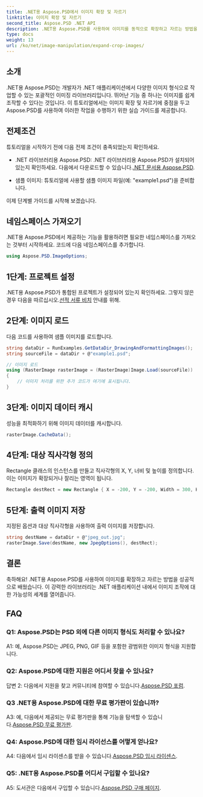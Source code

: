 ```yaml
---
title: .NET용 Aspose.PSD에서 이미지 확장 및 자르기
linktitle: 이미지 확장 및 자르기
second_title: Aspose.PSD .NET API
description: .NET용 Aspose.PSD를 사용하여 이미지를 동적으로 확장하고 자르는 방법을 알아보세요. 원활한 이미지 조작을 위한 단계별 가이드를 따르세요.
type: docs
weight: 13
url: /ko/net/image-manipulation/expand-crop-images/
---
```

## 소개

.NET용 Aspose.PSD는 개발자가 .NET 애플리케이션에서 다양한 이미지 형식으로 작업할 수 있는 포괄적인 이미징 라이브러리입니다. 뛰어난 기능 중 하나는 이미지를 쉽게 조작할 수 있다는 것입니다. 이 튜토리얼에서는 이미지 확장 및 자르기에 중점을 두고 Aspose.PSD를 사용하여 이러한 작업을 수행하기 위한 실습 가이드를 제공합니다.

## 전제조건

튜토리얼을 시작하기 전에 다음 전제 조건이 충족되었는지 확인하세요.

-  .NET 라이브러리용 Aspose.PSD: .NET 라이브러리용 Aspose.PSD가 설치되어 있는지 확인하세요. 다음에서 다운로드할 수 있습니다.[.NET 문서용 Aspose.PSD](https://reference.aspose.com/psd/net/).

- 샘플 이미지: 튜토리얼에 사용할 샘플 이미지 파일(예: "example1.psd")을 준비합니다.

이제 단계별 가이드를 시작해 보겠습니다.

## 네임스페이스 가져오기

.NET용 Aspose.PSD에서 제공하는 기능을 활용하려면 필요한 네임스페이스를 가져오는 것부터 시작하세요. 코드에 다음 네임스페이스를 추가합니다.

```csharp
using Aspose.PSD.ImageOptions;
```

## 1단계: 프로젝트 설정

 .NET용 Aspose.PSD가 통합된 프로젝트가 설정되어 있는지 확인하세요. 그렇지 않은 경우 다음을 따르십시오.[선적 서류 비치](https://reference.aspose.com/psd/net/) 안내를 위해.

## 2단계: 이미지 로드

다음 코드를 사용하여 샘플 이미지를 로드합니다.

```csharp
string dataDir = RunExamples.GetDataDir_DrawingAndFormattingImages();
string sourceFile = dataDir + @"example1.psd";

// 이미지 로드
using (RasterImage rasterImage = (RasterImage)Image.Load(sourceFile))
{
    // 이미지 처리를 위한 추가 코드가 여기에 표시됩니다.
}
```

## 3단계: 이미지 데이터 캐시

성능을 최적화하기 위해 이미지 데이터를 캐시합니다.

```csharp
rasterImage.CacheData();
```

## 4단계: 대상 직사각형 정의

Rectangle 클래스의 인스턴스를 만들고 직사각형의 X, Y, 너비 및 높이를 정의합니다. 이는 이미지가 확장되거나 잘리는 영역이 됩니다.

```csharp
Rectangle destRect = new Rectangle { X = -200, Y = -200, Width = 300, Height = 300 };
```

## 5단계: 출력 이미지 저장

지정된 옵션과 대상 직사각형을 사용하여 출력 이미지를 저장합니다.

```csharp
string destName = dataDir + @"jpeg_out.jpg";
rasterImage.Save(destName, new JpegOptions(), destRect);
```

## 결론

축하해요! .NET용 Aspose.PSD를 사용하여 이미지를 확장하고 자르는 방법을 성공적으로 배웠습니다. 이 강력한 라이브러리는 .NET 애플리케이션 내에서 이미지 조작에 대한 가능성의 세계를 열어줍니다.

## FAQ

### Q1: Aspose.PSD는 PSD 외에 다른 이미지 형식도 처리할 수 있나요?

A1: 예, Aspose.PSD는 JPEG, PNG, GIF 등을 포함한 광범위한 이미지 형식을 지원합니다.

### Q2: Aspose.PSD에 대한 지원은 어디서 찾을 수 있나요?

 답변 2: 다음에서 지원을 찾고 커뮤니티에 참여할 수 있습니다.[Aspose.PSD 포럼](https://forum.aspose.com/c/psd/34).

### Q3 .NET용 Aspose.PSD에 대한 무료 평가판이 있습니까?

 A3: 예, 다음에서 제공되는 무료 평가판을 통해 기능을 탐색할 수 있습니다.[Aspose.PSD 무료 평가판](https://releases.aspose.com/).

### Q4: Aspose.PSD에 대한 임시 라이선스를 어떻게 얻나요?

 A4: 다음에서 임시 라이센스를 받을 수 있습니다.[Aspose.PSD 임시 라이센스](https://purchase.aspose.com/temporary-license/).

### Q5: .NET용 Aspose.PSD를 어디서 구입할 수 있나요?

 A5: 도서관은 다음에서 구입할 수 있습니다.[Aspose.PSD 구매 페이지](https://purchase.aspose.com/buy).